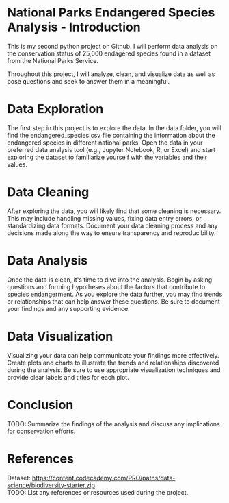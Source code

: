 # National Parks Endangered Species Analysis - Introduction

This is my second python project on Github. I will perform data analysis on the conservation status of 25,000 endagered species found in a dataset from the National Parks Service.

Throughout this project, I will analyze, clean, and visualize data as well as pose questions and seek to answer them in a meaningful.

# Data Exploration

The first step in this project is to explore the data. In the data folder, you will find the endangered_species.csv file containing the information about the endangered species in different national parks. Open the data in your preferred data analysis tool (e.g., Jupyter Notebook, R, or Excel) and start exploring the dataset to familiarize yourself with the variables and their values.

# Data Cleaning

After exploring the data, you will likely find that some cleaning is necessary. This may include handling missing values, fixing data entry errors, or standardizing data formats. Document your data cleaning process and any decisions made along the way to ensure transparency and reproducibility.

# Data Analysis

Once the data is clean, it's time to dive into the analysis. Begin by asking questions and forming hypotheses about the factors that contribute to species endangerment. As you explore the data further, you may find trends or relationships that can help answer these questions. Be sure to document your findings and any supporting evidence.

# Data Visualization

Visualizing your data can help communicate your findings more effectively. Create plots and charts to illustrate the trends and relationships discovered during the analysis. Be sure to use appropriate visualization techniques and provide clear labels and titles for each plot.

# Conclusion

TODO: Summarize the findings of the analysis and discuss any implications for conservation efforts.

# References

Dataset: https://content.codecademy.com/PRO/paths/data-science/biodiversity-starter.zip  
TODO: List any references or resources used during the project.


